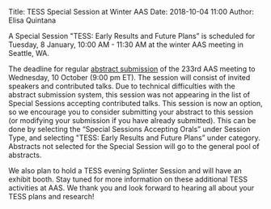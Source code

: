 Title: TESS Special Session at Winter AAS
Date: 2018-10-04 11:00
Author: Elisa Quintana

A Special Session "TESS: Early Results and Future Plans” is scheduled for Tuesday, 8 January, 10:00 AM - 11:30 AM at the winter AAS meeting in Seattle, WA.

The deadline for regular [abstract submission](https://aas.org/meetings/aas233/abstracts) of the 233rd AAS meeting to Wednesday, 10 October (9:00 pm ET). The session will consist of invited speakers and contributed talks. Due to technical difficulties with the abstract submission system, this session was not appearing in the list of Special Sessions accepting contributed talks. This session is now an option, so we encourage you to consider submitting your abstract to this session (or modifying your submission if you have already submitted). This can be done by selecting the “Special Sessions Accepting Orals” under Session Type, and selecting "TESS: Early Results and Future Plans” under category. Abstracts not selected for the Special Session will go to the general pool of abstracts.

We also plan to hold a TESS evening Splinter Session and will have an exhibit booth. Stay tuned for more information on these additional TESS activities at AAS. We thank you and look forward to hearing all about your TESS plans and research!